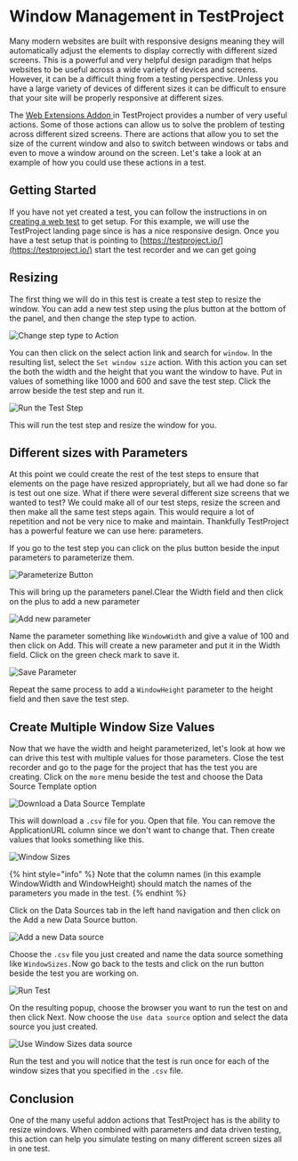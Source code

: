# Window Management in TestProject

Many modern websites are built with responsive designs meaning they will automatically adjust the elements to display correctly with different sized screens. This is a powerful and very helpful design paradigm that helps websites to be useful across a wide variety of devices and screens. However, it can be a difficult thing from a testing perspective. Unless you have a large variety of devices of different sizes it can be difficult to ensure that your site will be properly responsive at different sizes.

The [Web Extensions Addon ](../testproject-addons/available-addons/web-extensions-addon.md)in TestProject provides a number of very useful actions. Some of those actions can allow us to solve the problem of testing across different sized screens. There are actions that allow you to set the size of the current window and also to switch between windows or tabs and even to move a window around on the screen. Let's take a look at an example of how you could use these actions in a test. 

## Getting Started

If you have not yet created a test, you can follow the instructions in on [creating a web test](../using-the-smart-test-recorder/web-testing/creating-a-web-test-using-the-testproject-recorder.md) to get setup. For this example, we will use the TestProject landing page since is has a nice responsive design. Once you have a test setup that is pointing to [https://testproject.io/](https://testproject.io/) start the test recorder and we can get going

## Resizing

The first thing we will do in this test is create a test step to resize the window. You can add a new test step using the plus button at the bottom of the panel, and then change the step type to action. 

![Change step type to Action](../.gitbook/assets/image%20%28147%29.png)

You can then click on the select action link and search for `window`. In the resulting list, select the `Set window size` action. With this action you can set the both the width and the height that you want the window to have. Put in values of something like 1000 and 600 and save the test step. Click the arrow beside the test step and run it.

![Run the Test Step](../.gitbook/assets/image%20%2864%29.png)

This will run the test step and resize the window for you.

## Different sizes with Parameters

At this point we could create the rest of the test steps to ensure that elements on the page have resized appropriately, but all we had done so far is test out one size. What if there were several different size screens that we wanted to test? We could make all of our test steps, resize the screen and then make all the same test steps again. This would require a lot of repetition and not be very nice to make and maintain. Thankfully TestProject has a powerful feature we can use here: parameters.

If you go to the test step you can click on the plus button beside the input parameters to parameterize them.

![Parameterize Button](../.gitbook/assets/image%20%28134%29.png)

This will bring up the parameters panel.Clear the Width field and then click on the plus to add a new parameter

![Add new parameter](../.gitbook/assets/image%20%2846%29.png)

Name the parameter something like `WindowWidth` and give a value of 100 and then click on Add. This will create a new parameter and put it in the Width field. Click on the green check mark to save it. 

![Save Parameter](../.gitbook/assets/image%20%2852%29.png)

Repeat the same process to add a `WindowHeight` parameter to the height field and then save the test step.

## Create Multiple Window Size Values

Now that we have the width and height parameterized, let's look at how we can drive this test with multiple values for those parameters. Close the test recorder and go to the page for the project that has the test you are creating. Click on the `more` menu beside the test and choose the Data Source Template option 

![Download a Data Source Template](../.gitbook/assets/image%20%2861%29.png)

This will download a `.csv` file for you. Open that file. You can remove the  ApplicationURL column since we don't want to change that. Then create values that looks something like this.

![Window Sizes](../.gitbook/assets/image%20%288%29.png)

{% hint style="info" %}
Note that the column names \(in this example WindowWidth and WindowHeight\) should match the names of the parameters you made in the test.
{% endhint %}

Click on the Data Sources tab in the left hand navigation and then click on the Add a new Data Source button.

![Add a new Data source](../.gitbook/assets/image%20%28159%29.png)

Choose the `.csv` file you just created and name the data source something like `WindowSizes.`Now go back to the tests and click on the run button beside the test you are working on.

![Run Test](../.gitbook/assets/image%20%28126%29.png)

On the resulting popup, choose the browser you want to run the test on and then click Next.  Now choose the `Use data source` option and select the data source you just created.

![Use Window Sizes data source](../.gitbook/assets/image%20%28213%29.png)

Run the test and you will notice that the test is run once for each of the window sizes that you specified in the `.csv` file.

## Conclusion

One of the many useful addon actions that TestProject has is the ability to resize windows. When combined with parameters and data driven testing, this action can help you simulate testing on many different screen sizes all in one test. 

